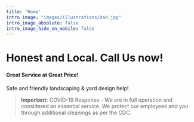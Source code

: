 ```yaml
---
title: 'Home'
intro_image: "images/illustrations/dad.jpg"
intro_image_absolute: false
intro_image_hide_on_mobile: false
---
```


# Honest and Local. Call Us now! 
#### Great Service at Great Price!

Safe and friendly landscaping & yard design help!
> **Important:** COVID-19 Response - We are in full operation and considered an essential service. We protect our employees and you through additional cleanings as per the CDC.
